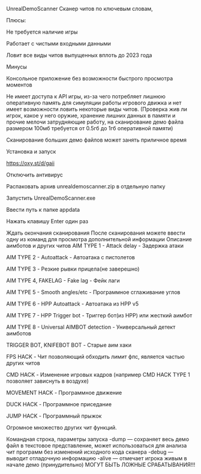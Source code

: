 UnrealDemoScanner
Сканер читов по ключевым словам,

Плюсы:

Не требуется наличие игры

Работает с чистыми входными данными

Ловит все виды читов выпущенных вплоть до 2023 года

Минусы

Консольное приложение без возможности быстрого просмотра моментов

Не имеет доступа к API игры, из-за чего потребляет лишнюю оперативную память для симуляции работы игрового движка и нет имеет возможности ловить некоторые виды читов. (Проверка жив ли игрок, какое у него оружие, хранение лишних данных в памяти и прочие мелочи затрудняющие работу, на сканирование демо файла размером 100мб требуется от 0.5гб до 1гб оперативной памяти)

Сканирование больших демо файлов может занять приличное время

Установка и запуск

https://oxy.st/d/gaii

Отключить антивирус

Распаковать архив unrealdemoscanner.zip в отдельную папку

Запустить UnrealDemoScanner.exe

Ввести путь к папке appdata

Нажать клавишу Enter один раз

Ждать окончания сканирования
После сканирования можете ввести одну из команд для просмотра дополнительной информации
Описание аимботов и других читов
AIM TYPE 1 - Attack delay - Задержка атаки

AIM TYPE 2 - Autoattack - Автоатака с пистолетов

AIM TYPE 3 - Резкие рывки прицела(не заверешно)

AIM TYPE 4, FAKELAG - Fake lag - Фейк лаги

AIM TYPE 5 - Smooth angles/etc - Программное сглаживание углов

AIM TYPE 6 - HPP Autoattack - Автоатака из HPP v5

AIM TYPE 7 - HPP Trigger bot - Триггер бот(из HPP) или жесткий аимбот

AIM TYPE 8 - Universal AIMBOT detection - Универсальный детект аимботов

TRIGGER BOT, KNIFEBOT BOT - Старые аим хаки

FPS HACK - Чит позволяющий обходить лимит фпс, является частью других читов

CMD HACK - Изменение игровых кадров (например CMD HACK TYPE 1 позволяет зависнуть в воздухе)

MOVEMENT HACK - Программное движение

DUCK HACK - Программное приседание

JUMP HACK - Программный прыжок

Огромное множество других чит функций.

Командная строка, параметры запуска
-dump — сохраняет весь демо файл в текстовое представление, может использоваться для анализа чит программ без изменений исходного кода сканера
-debug — выводит отладочную информацию
-alive — отмечает игрока живым в начале демо (принудительно)
МОГУТ БЫТЬ ЛОЖНЫЕ СРАБАТЫВАНИЯ!!!
